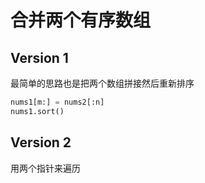 # 合并两个有序数组

## Version 1
最简单的思路也是把两个数组拼接然后重新排序
```Python
nums1[m:] = nums2[:n]
nums1.sort()
```

## Version 2
用两个指针来遍历